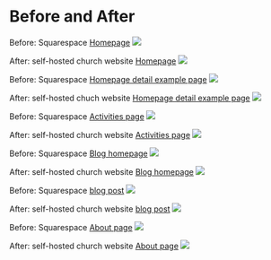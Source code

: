 # Before and After

Before: Squarespace [Homepage](http://www.prettyprairieumc.org)
![](images/original-website-homepage.png)

After: self-hosted church website [Homepage](https://katherinemichel.github.io/self-hosted-church-website-jekyll)
![](images/self-hosted-church-website-homepage.png)

Before: Squarespace [Homepage detail example page](http://www.prettyprairieumc.org/#/welcome)
![](images/original-website-homepage-detail-example-page.png)

After: self-hosted chuch website [Homepage detail example page](https://katherinemichel.github.io/self-hosted-church-website-jekyll/welcome)
![](images/self-hosted-church-website-homepage-detail-example-page.png)

Before: Squarespace [Activities page](http://www.prettyprairieumc.org/activities)
![](images/original-website-activities.png)

After: self-hosted church website [Activities page](https://katherinemichel.github.io/self-hosted-church-website-jekyll/activities)
![](images/self-hosted-church-website-activities-page.png)

Before: Squarespace [Blog homepage](http://www.prettyprairieumc.org/new-blog)
![](images/original-website-blog.png)

After: self-hosted church website [Blog homepage](https://katherinemichel.github.io/self-hosted-church-website-jekyll/blog)
![](images/self-hosted-church-website-blog-homepage.png)

Before: Squarespace [blog post](http://www.prettyprairieumc.org/new-blog/2016/7/12/pastors-welcome)
![](images/original-website-blog-post.png)

After: self-hosted church website [blog post](https://katherinemichel.github.io/self-hosted-church-website-jekyll/pastor/2016/07/11/pastors-welcome.html)
![](images/self-hosted-church-website-blog-post.png)

Before: Squarespace [About page](http://www.prettyprairieumc.org/about)
![](images/original-website-about.png)

After: self-hosted church website [About page](https://katherinemichel.github.io/self-hosted-church-website-jekyll/about)
![](images/self-hosted-church-website-about-page.png)

